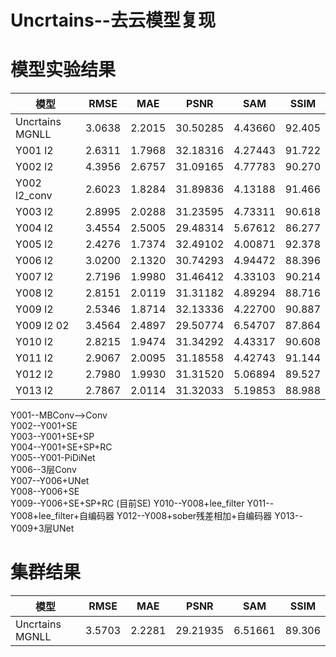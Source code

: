 # Uncrtains--去云模型复现

# 模型实验结果  
模型 | RMSE | MAE | PSNR | SAM | SSIM 
--- | --- | --- | --- | --- | ---
Uncrtains MGNLL | 3.0638 | 2.2015 | 30.50285 | 4.43660 | 92.405
Y001 l2 | 2.6311 | 1.7968 | 32.18316 | 4.27443 | 91.722
Y002 l2 | 4.3956 | 2.6757 | 31.09165 | 4.77783 | 90.270
Y002 l2_conv | 2.6023 | 1.8284 | 31.89836 | 4.13188 | 91.466
Y003 l2 | 2.8995 | 2.0288 | 31.23595 | 4.73311 | 90.618
Y004 l2 | 3.4554 | 2.5005 | 29.48314 | 5.67612 | 86.277
Y005 l2 | 2.4276 | 1.7374 | 32.49102 | 4.00871 | 92.378
Y006 l2 | 3.0200 | 2.1320 | 30.74293 | 4.94472 | 88.396
Y007 l2 | 2.7196 | 1.9980 | 31.46412 | 4.33103 | 90.214
Y008 l2 | 2.8151 | 2.0119 | 31.31182 | 4.89294 | 88.716
Y009 l2 | 2.5346 | 1.8714 | 32.13336 | 4.22700 | 90.887
Y009 l2 02 | 3.4564 | 2.4897 | 29.50774 | 6.54707 | 87.864
Y010 l2 | 2.8215 | 1.9474 | 31.34292 | 4.43317 | 90.608
Y011 l2 | 2.9067 | 2.0095 | 31.18558 | 4.42743 | 91.144
Y012 l2 | 2.7980 | 1.9930 | 31.31520 | 5.06894 | 89.527
Y013 l2 | 2.7867 | 2.0114 | 31.32033 | 5.19853 | 88.988



Y001--MBConv-->Conv  
Y002--Y001+SE  
Y003--Y001+SE+SP  
Y004--Y001+SE+SP+RC  
Y005--Y001-PiDiNet  
Y006--3层Conv  
Y007--Y006+UNet   
Y008--Y006+SE  
Y009--Y006+SE+SP+RC  (目前SE)
Y010--Y008+lee_filter
Y011--Y008+lee_filter+自编码器
Y012--Y008+sober残差相加+自编码器
Y013--Y009+3层UNet



# 集群结果
模型 | RMSE | MAE | PSNR | SAM | SSIM 
--- | --- | --- | --- | --- | ---
Uncrtains MGNLL | 3.5703 | 2.2281 | 29.21935 | 6.51661 | 89.306
